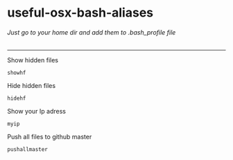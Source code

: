 # useful-osx-bash-aliases

###### Just go to your home dir and add them to .bash_profile file

---

Show hidden files

```
showhf
```

Hide hidden files

```
hidehf
```

Show your Ip adress

```
myip
```

Push all files to github master

```
pushallmaster
```
